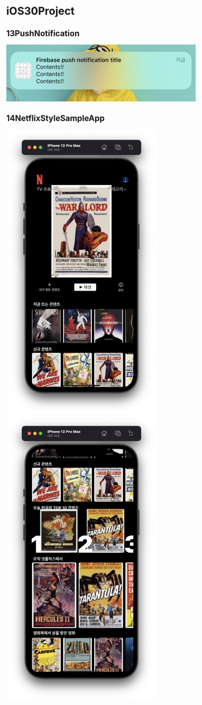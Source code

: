 # iOS30Project
<!-- ![aa](img/13PushNotification.jpeg){: width="100" height=100} -->
## 13PushNotification
<img src="img/13PushNotification.jpeg" width="600">
  
<br>

## 14NetflixStyleSampleApp
<img src="img/14NetflixStyleSampleApp1.png" width="400">
<img src="img/14NetflixStyleSampleApp2.png" width="400">